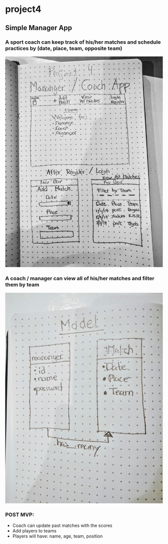 # project4
## Simple Manager App

### A sport coach can keep track of his/her matches and schedule practices by (date, place, team, opposite team)

![Wireframe](/images/wireframe.jpg)

### A coach / manager can view all of his/her matches and filter them by team
![Wireframe](/images/wireframe2.jpg)

### POST MVP:

- Coach can update past matches with the scores
- Add players to teams
- Players will have: name, age, team, position
